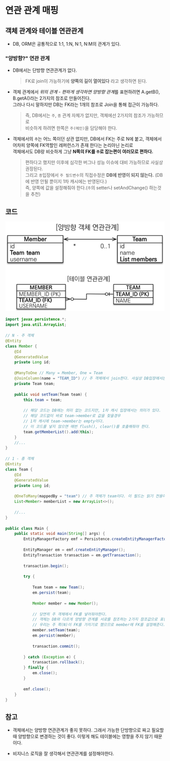 연관 관계 매핑
===========
## 객체 관계와 테이블 연관관계
* DB, ORM은 공통적으로 1:1, 1:N, N:1, N:M의 관계가 있다.

### "양방향?" 연관 관계
* DB에서는 단방향 연관관계가 없다.
    > FK로 join이 가능하기에 **양쪽의 길이 열여있다** 라고 생각하면 된다.
* 객체 관계에서 *위의 관계 - 편하게 생각하면 양방향 관계*를 표현하려면 A.getB(), B.getA()라는 2가지의 참조로 만들어진다.     
  그러나 다시 말하지만 DB는 FK라는 1개의 참조로 Join을 통해 접근이 가능하다.
    > 즉, DB에서는 `주`, `종` 관계 자체가 없지만, 객체에선 2가지의 참조가 가능하므로     
        비슷하게 하려면 한쪽은 `주(메인)`을 담당해야 한다.
* 객체에서의 `주`는 어느 쪽이던 상관 없지만, DB에서 FK는 주로 N에 붙고, 객체에서 어차피 양쪽에 FK역할인 레퍼런스가 존재 한다는 논리아닌 논리로     
    객체에서도 DB랑 비슷하게 그냥 **N쪽의 FK를 `주`로 잡는편이 여러모로 편하다.**
    > 편하다고 했지만 이후에 심각한 버그나 성능 이슈에 대비 가능하므로 사실상 권장된다.    
        그리고 `종`입장에서 `주 필드변수`의 직접수정은 **DB에 반영이 되지 않는다.** (DB에 반영 안될 뿐이지 1차 캐시에는 반영된다.)    
        즉, 양쪽에 값을 설정해줘야 한다.(`주`의 setter나 setAndChange() 하는것을 추천)

## 코드
![img.png](img.png)
```java
import javax.persistence.*;
import java.util.ArrayList;

// N - 주 객체
@Entity
class Member {
    @Id
    @GeneratedValue
    private Long id;

    @ManyToOne // Many = Member, One = Team
    @JoinColumn(name = "TEAM_ID") // 주 객체에서 join한다. 사실상 DB입장에서는 이게 FK이기 때문에 Join가능함을 JPA에 알려준다.
    private Team team;
    
    public void setTeam(Team team) {
        this.team = team;
        
        // 해당 코드는 DB에는 의미 없는 코드지만, 1차 캐시 입장에서는 의미가 있다.
        // 해당 코드없이 바로 team->member로 값을 찾을경우 
        // 1차 캐시에 team->member는 empty이다.
        // 이 코드를 넣지 않으면 매번 flush(), clear()를 호출해줘야 한다.
        team.getMemberList().add(this);
    }
    //...
}

// 1 - 종 객체
@Entity
class Team {
    @Id
    @GeneratedValue
    private Long id;

    @OneToMany(mappedBy = "team") // 주 객체가 team이다. 이 필드는 읽기 전용이다.
    List<Member> memberList = new ArrayList<>();
    
    //...
} 

public class Main {
    public static void main(String[] args) {
        EntityManagerFactory emf = Persistence.createEntityManagerFactory("name");

        EntityManager em = emf.createEntityManager();
        EntityTransaction transaction = em.getTransaction();

        transaction.begin();

        try {
            
            Team team = new Team();
            em.persist(team);
            
            Member member = new Member();
            
            // 당연히 주 객체에서 FK를 넣어줘야한다.
            // 객체는 DB와 다르게 양방향 관계를 서로를 참조하는 2가지 참조값으로 표현하지만,
            // 우리는 주 쪽(N)이 FK를 가지기로 했으므로 member에 FK를 설정해준다.
            member.setTeam(team);
            em.persist(member);
            
            transaction.commit();
            
        } catch (Exception e) {
            transaction.rollback();
        } finally {
            em.close();
        }

        emf.close();
    }
}
```
## 참고
* 객체에서는 양방향 연관관계가 좋지 못하다. 그래서 가능한 단방향으로 짜고 필요할 때 양방향으로 변경하는 것이 좋다.
  이렇게 해도 테이블에는 영향을 주지 않기 때문이다.
  
* 비지니스 로직을 잘 생각해서 연관관계를 설정해야한다. 